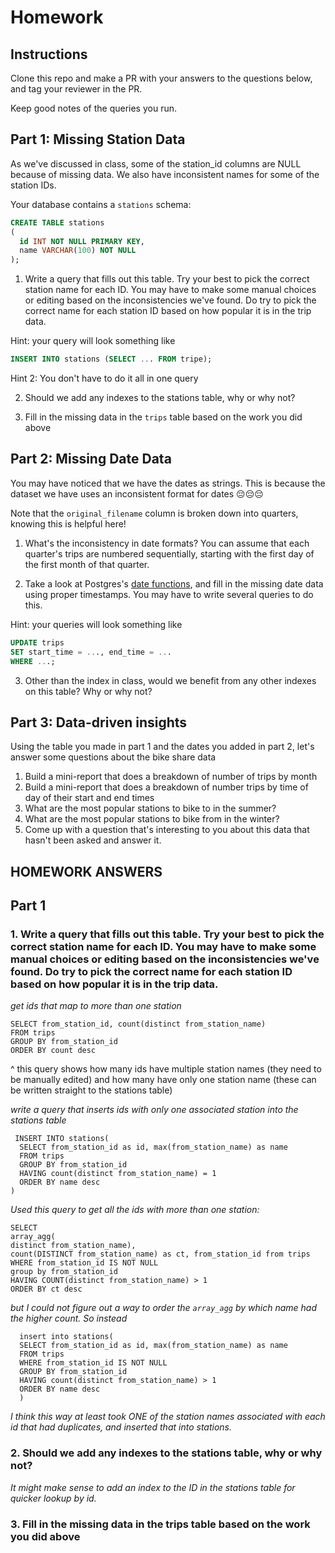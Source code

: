 # Homework

## Instructions

Clone this repo and make a PR with your answers to the questions below, and tag your reviewer in the PR.

Keep good notes of the queries you run.

## Part 1: Missing Station Data

As we've discussed in class, some of the station_id columns are NULL because of missing data. We also have inconsistent names for some of the station IDs.

Your database contains a `stations` schema:

```sql
CREATE TABLE stations
(
  id INT NOT NULL PRIMARY KEY,
  name VARCHAR(100) NOT NULL
);
```

1. Write a query that fills out this table. Try your best to pick the correct station name for each ID. You may have to make some manual choices or editing based on the inconsistencies we've found. Do try to pick the correct name for each station ID based on how popular it is in the trip data.

Hint: your query will look something like

```sql
INSERT INTO stations (SELECT ... FROM tripe);
```

Hint 2: You don't have to do it all in one query

2. Should we add any indexes to the stations table, why or why not?

3. Fill in the missing data in the `trips` table based on the work you did above

## Part 2: Missing Date Data

You may have noticed that we have the dates as strings. This is because the dataset we have uses an inconsistent format for dates 😔😔😔

Note that the `original_filename` column is broken down into quarters, knowing this is helpful here!

1. What's the inconsistency in date formats? You can assume that each quarter's trips are numbered sequentially, starting with the first day of the first month of that quarter.

2. Take a look at Postgres's [date functions](https://www.postgresql.org/docs/12/functions-datetime.html), and fill in the missing date data using proper timestamps. You may have to write several queries to do this.

Hint: your queries will look something like

```sql
UPDATE trips
SET start_time = ..., end_time = ...
WHERE ...;
```

3. Other than the index in class, would we benefit from any other indexes on this table? Why or why not?

## Part 3: Data-driven insights

Using the table you made in part 1 and the dates you added in part 2, let's answer some questions about the bike share data

1. Build a mini-report that does a breakdown of number of trips by month
2. Build a mini-report that does a breakdown of number trips by time of day of their start and end times
3. What are the most popular stations to bike to in the summer?
4. What are the most popular stations to bike from in the winter?
5. Come up with a question that's interesting to you about this data that hasn't been asked and answer it.

## HOMEWORK ANSWERS

## Part 1

### 1. Write a query that fills out this table. Try your best to pick the correct station name for each ID. You may have to make some manual choices or editing based on the inconsistencies we've found. Do try to pick the correct name for each station ID based on how popular it is in the trip data.

_get ids that map to more than one station_

```
SELECT from_station_id, count(distinct from_station_name)
FROM trips
GROUP BY from_station_id
ORDER BY count desc
```

^ this query shows how many ids have multiple station names (they need to be manually edited) and how many have only one station name (these can be written straight to the stations table)

_write a query that inserts ids with only one associated station into the stations table_

```
 INSERT INTO stations(
  SELECT from_station_id as id, max(from_station_name) as name
  FROM trips
  GROUP BY from_station_id
  HAVING count(distinct from_station_name) = 1
  ORDER BY name desc
)
```

_Used this query to get all the ids with more than one station:_

```
SELECT
array_agg(
distinct from_station_name),
count(DISTINCT from_station_name) as ct, from_station_id from trips
WHERE from_station_id IS NOT NULL
group by from_station_id
HAVING COUNT(distinct from_station_name) > 1
ORDER BY ct desc
```

_but I could not figure out a way to order the `array_agg` by which name had the higher count. So instead_

```
  insert into stations(
  SELECT from_station_id as id, max(from_station_name) as name
  FROM trips
  WHERE from_station_id IS NOT NULL
  GROUP BY from_station_id
  HAVING count(distinct from_station_name) > 1
  ORDER BY name desc
  )
```

_I think this way at least took ONE of the station names associated with each id that had duplicates, and inserted that into stations._

### 2. Should we add any indexes to the stations table, why or why not?

_It might make sense to add an index to the ID in the stations table for quicker lookup by id._

### 3. Fill in the missing data in the trips table based on the work you did above
